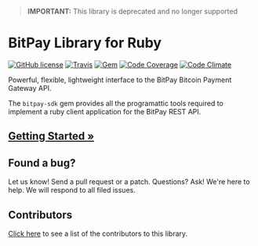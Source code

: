 > **IMPORTANT:** This library is deprecated and no longer supported

# BitPay Library for Ruby

[![GitHub license](https://img.shields.io/badge/license-MIT-blue.svg?style=flat-square)](https://raw.githubusercontent.com/bitpay/ruby-client/master/LICENSE.md)
[![Travis](https://img.shields.io/travis/bitpay/ruby-client.svg?style=flat-square)](https://travis-ci.org/bitpay/ruby-client)
[![Gem](https://img.shields.io/gem/v/bitpay-sdk.svg?style=flat-square)](https://rubygems.org/gems/bitpay-sdk)
[![Code Coverage](https://img.shields.io/coveralls/bitpay/ruby-client.svg?style=flat-square)](https://coveralls.io/r/bitpay/ruby-client?branch=master)
[![Code Climate](https://img.shields.io/codeclimate/github/bitpay/ruby-client.svg?style=flat-square)](https://codeclimate.com/github/bitpay/ruby-client)

Powerful, flexible, lightweight interface to the BitPay Bitcoin Payment Gateway API.

The `bitpay-sdk` gem provides all the programattic tools required to implement a ruby client application for the BitPay REST API.

## [Getting Started &raquo;](https://github.com/bitpay/ruby-client/blob/master/GUIDE.md)

## Found a bug?

Let us know! Send a pull request or a patch. Questions? Ask! We're here to help. We will respond to all filed issues.

## Contributors

[Click here](https://github.com/bitpay/ruby-client/graphs/contributors) to see a list of the contributors to this library.
